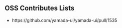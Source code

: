 
<h2>OSS Contributes Lists</h2>
<ul>
  <li>https://github.com/yamada-ui/yamada-ui/pull/1535</li>
</ul>
